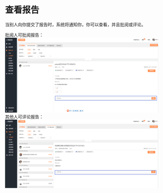 # 查看报告

当别人向你提交了报告时，系统将通知你，你可以查看，并且批阅或评论。

批阅人可批阅报告：![](/assets/lix查看报告.png)其他人可评论报告：![](/assets/lix日报点评.png)

